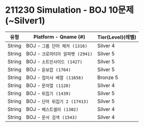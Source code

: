 # 211230 Simulation - BOJ 10문제 (~Silver1)

|          유형       |Platform - Qname (#)         |Tier(Level)(레벨)      |
|---------------------|-----------------------------|------------|
|String         |    BOJ - `그룹 단어 체커 (1316)`      |   Silver 4    |
|String         |    BOJ - `크로아티아 알파벳 (2941)`     |    Silver 5    |
|String         |    BOJ - `소트인사이드 (1427)` |    Silver 5    |
|String         |    BOJ - `듣보잡 (1764)`    |    Silver 5    |
|String         |    BOJ - `접미사 배열 (11656)`    |    Bronze 5    |
|String         |    BOJ - `문자열 (1120)`    |    Silver 4    |
|String         |    BOJ - `뒤집기 (1439)`    |    Silver 5    |
|String         |    BOJ - `단어 뒤집기 2 (17413)`    |    Silver 5    |
|String         |    BOJ - `베스트셀러 (1302)`     |    Silver 4    |
|String         |    BOJ - `문서 검색 (1543)` |    Silver 4    |